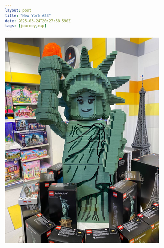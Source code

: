 ```yaml
---
layout: post
title: "New York #23"
date: 2025-03-24T20:27:58.590Z
tags: [journey,exp]
---
```


![New York #23](/assets/images/2025-03-24-image202758.png)

